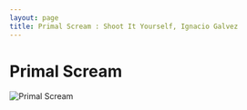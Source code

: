 ```yaml
---
layout: page
title: Primal Scream : Shoot It Yourself, Ignacio Galvez
---
```


# Primal Scream

![Primal Scream](http://assets.farmhouse.co/publishing/1-shoot-it-yourself/images/primal-scream-1.jpg)
